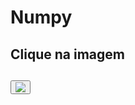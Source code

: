 # Numpy
<h2>Clique na imagem<h2>
<button><a href="https://rafael-moratti.github.io/Numpy/" target="_blank"><img src="https://colab.research.google.com/drive/1_djHQ01S_FkAZaMsnG6eUqLih6r_lzzz#scrollTo=0y7KIQINBGBG" /></a></button>
